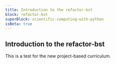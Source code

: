 ```yaml
---
title: Introduction to the refactor-bst
block: refactor-bst
superBlock: scientific-computing-with-python
isBeta: true
---
```


## Introduction to the refactor-bst

This is a test for the new project-based curriculum.
